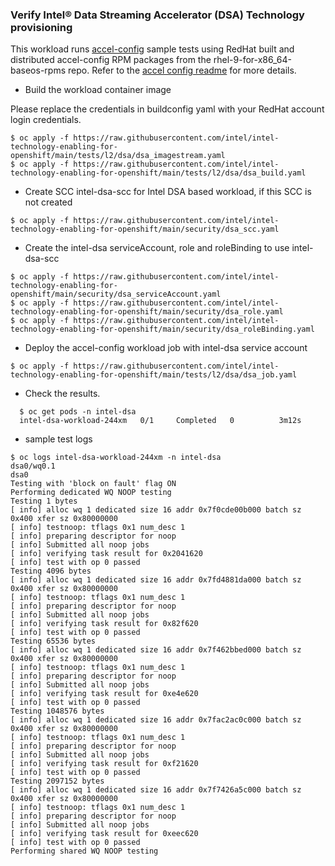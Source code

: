 ### Verify Intel® Data Streaming Accelerator (DSA) Technology provisioning
This workload runs [accel-config](https://github.com/intel/idxd-config) sample tests using RedHat built and distributed accel-config RPM packages from the rhel-9-for-x86_64-baseos-rpms repo. Refer to the [accel config readme](https://github.com/intel/idxd-config/blob/stable/README.md) for more details. 

*	Build the workload container image

Please replace the credentials in buildconfig yaml with your RedHat account login credentials. 

```
$ oc apply -f https://raw.githubusercontent.com/intel/intel-technology-enabling-for-openshift/main/tests/l2/dsa/dsa_imagestream.yaml 
$ oc apply -f https://raw.githubusercontent.com/intel/intel-technology-enabling-for-openshift/main/tests/l2/dsa/dsa_build.yaml 
```

* Create SCC intel-dsa-scc for Intel DSA based workload, if this SCC is not created   
  
```
$ oc apply -f https://raw.githubusercontent.com/intel/intel-technology-enabling-for-openshift/main/security/dsa_scc.yaml
```
      
* Create the intel-dsa serviceAccount, role and roleBinding to use intel-dsa-scc
  
```
$ oc apply -f https://raw.githubusercontent.com/intel/intel-technology-enabling-for-openshift/main/security/dsa_serviceAccount.yaml
$ oc apply -f https://raw.githubusercontent.com/intel/intel-technology-enabling-for-openshift/main/security/dsa_role.yaml
$ oc apply -f https://raw.githubusercontent.com/intel/intel-technology-enabling-for-openshift/main/security/dsa_roleBinding.yaml
```

* Deploy the accel-config workload job with intel-dsa service account
  
```
$ oc apply -f https://raw.githubusercontent.com/intel/intel-technology-enabling-for-openshift/main/tests/l2/dsa/dsa_job.yaml
```

* Check the results.
``` 
  $ oc get pods -n intel-dsa
  intel-dsa-workload-244xm   0/1     Completed   0          3m12s
```

* sample test logs
```
$ oc logs intel-dsa-workload-244xm -n intel-dsa
dsa0/wq0.1
dsa0
Testing with 'block on fault' flag ON
Performing dedicated WQ NOOP testing
Testing 1 bytes
[ info] alloc wq 1 dedicated size 16 addr 0x7f0cde00b000 batch sz 0x400 xfer sz 0x80000000
[ info] testnoop: tflags 0x1 num_desc 1
[ info] preparing descriptor for noop
[ info] Submitted all noop jobs
[ info] verifying task result for 0x2041620
[ info] test with op 0 passed
Testing 4096 bytes
[ info] alloc wq 1 dedicated size 16 addr 0x7fd4881da000 batch sz 0x400 xfer sz 0x80000000
[ info] testnoop: tflags 0x1 num_desc 1
[ info] preparing descriptor for noop
[ info] Submitted all noop jobs
[ info] verifying task result for 0x82f620
[ info] test with op 0 passed
Testing 65536 bytes
[ info] alloc wq 1 dedicated size 16 addr 0x7f462bbed000 batch sz 0x400 xfer sz 0x80000000
[ info] testnoop: tflags 0x1 num_desc 1
[ info] preparing descriptor for noop
[ info] Submitted all noop jobs
[ info] verifying task result for 0xe4e620
[ info] test with op 0 passed
Testing 1048576 bytes
[ info] alloc wq 1 dedicated size 16 addr 0x7fac2ac0c000 batch sz 0x400 xfer sz 0x80000000
[ info] testnoop: tflags 0x1 num_desc 1
[ info] preparing descriptor for noop
[ info] Submitted all noop jobs
[ info] verifying task result for 0xf21620
[ info] test with op 0 passed
Testing 2097152 bytes
[ info] alloc wq 1 dedicated size 16 addr 0x7f7426a5c000 batch sz 0x400 xfer sz 0x80000000
[ info] testnoop: tflags 0x1 num_desc 1
[ info] preparing descriptor for noop
[ info] Submitted all noop jobs
[ info] verifying task result for 0xeec620
[ info] test with op 0 passed
Performing shared WQ NOOP testing
```
